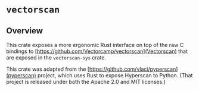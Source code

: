# `vectorscan`

## Overview
This crate exposes a more ergonomic Rust interface on top of the raw C bindings to [https://github.com/Vectorcamp/vectorscan](Vectorscan) that are exposed in the `vectorscan-sys` crate.

This crate was adapted from the [https://github.com/vlaci/pyperscan](pyperscan) project, which uses Rust to expose Hyperscan to Python.
(That project is released under both the Apache 2.0 and MIT licenses.)
